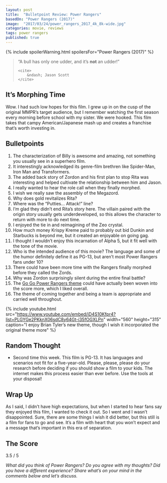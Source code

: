 ```yaml
---
layout: post
title:  "Bulletpoint Review: Power Rangers"
basedOn: "Power Rangers (2017)"
image:  "2017/03/24/power_rangers_2017_4k_8k-wide.jpg"
categories: movie, reviews
tags: power rangers
published: true
---
```


{% include spoilerWarning.html spoilersFor="Power Rangers (2017)" %}

<blockquote>
    <p>
        &ldquo;A bull has only one udder, and it&rsquo;s <b>not</b> an udder!&rdquo;
    </p>

    <cite>
        &ndash; Jason Scott
    </cite>
</blockquote>

## It&rsquo;s Morphing Time

Wow. I had such low hopes for this film. I grew up in on the cusp of the original MMPR&rsquo;s target audience, but I remember watching the first season every morning before school with my sister. We were hooked. This film takes that campy American/Japanese mash up and creates a franchise that&rsquo;s worth investing in.

## Bulletpoints

1. The characterization of Billy is awesome and amazing, not something you usually see in a superhero film.
2. It interestingly acknowledged its genre-film brethren like Spider-Man, Iron Man and Transformers.
3. The added back story of Zordon and his first plan to stop Rita was interesting and helped cultivate the relationship between him and Jason.
4. I really wanted to hear the role call when they finally morphed.
5. I wish we really saw the assembly of the Megazord.
6. Why does gold revitalizes Rita?
7. Where was the &ldquo;Putties&hellip; Attack!&rdquo; line?
8. I&rsquo;m glad they didn&rsquo;t end Rita&rsquo;s story here. The villain paired with the origin story usually gets underdeveloped, so this allows the character to return with more to do next time.
9. I enjoyed the tie in and reimagining of the Zeo crystal.
10. How much money Krispy Kreme paid to probably out bid Dunkin and Starbucks is beyond me, but it created an enjoyable on going gag.
11. I thought I wouldn&rsquo;t enjoy this incarnation of Alpha 5, but it fit well with the tone of the movie.
12. Who is the intended audience of this movie? The language and some of the humor definitely define it as PG-13, but aren&rsquo;t most Power Rangers fans under 10?
13. There could have been more time with the Rangers finally morphed before they called the Zords.
14. Why was Zordon surprisingly silent during the entire final battle?
15. The <a href="https://itun.es/us/1fbBib?i=1215042023">Go Go Power Rangers theme</a> could have actually been woven into the score more, which I liked overall.
16. The theme of coming together and being a team is appropriate and carried well throughout.

{% include youtube.html src="https://www.youtube.com/embed/iD4S10Kfpr4?list=PLGYGe2PKknX06sdC8y64Gt-i35fOGXLPn" width="560" height="315" caption="I enjoy Brian Tyler&rsquo;s new theme, though I wish it incorporated the original theme more" %}

## Random Thought
* Second time this week. This film is PG-13. It has languages and scenarios not fit for a five-year-old. Please, please, please do your research before deciding if you should show a film to your kids. The internet makes this process easier than ever before. Use the tools at your disposal!

## Wrap Up
As I said, I didn&rsquo;t have high expectations, but when I started to hear fans say they enjoyed this film, I wanted to check it out. So I went and I wasn&rsquo;t disappointed. Sure, there are some things I wish it did better, but this still is a film for fans to go and see. It&rsquo;s a film with heart that you won&rsquo;t expect and a message that&rsquo;s important in this era of separation.

## The Score
<span class="h1">3.5</span> / 5

<i>What did you think of Power Rangers? Do you agree with my thoughts? Did you have a different experience? Share what&rsquo;s on your mind in the comments below and let&rsquo;s discuss.</i>